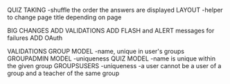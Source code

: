 QUIZ TAKING
    -shuffle the order the answers are displayed
LAYOUT
    -helper to change page title depending on page

BIG CHANGES
    ADD VALIDATIONS
    ADD FLASH and ALERT messages for failures
    ADD OAuth

VALIDATIONS
    GROUP MODEL
        -name, unique in user's groups
    GROUPADMIN MODEL
        -uniqueness
    QUIZ MODEL
        -name is unique within the given group
    GROUPSUSERS
        -uniqueness
        -a user cannot be a user of a group and a teacher of the same group